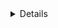 <details>
<summary>Details</summary>
Content

```
Some code
```
<details>
<summary>Nested Details</summary>
Nested text
</details>
</details>